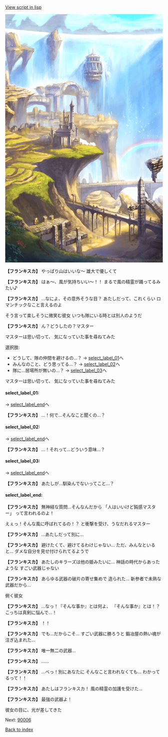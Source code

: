 [View script in lisp](../scripts/20181102.txt)

![mountain.png](../images/backgrounds/mountain.png)

**【フランキスカ】**
やっぱり山はいいな〜
雄大で優しくて

**【フランキスカ】**
はぁ〜、風が気持ちいい〜！！
まるで風の精霊が踊ってるみたい♪

**【フランキスカ】**
…なによ、その意外そうな目？
あたしだって、これくらい
ロマンチックなこと言えるのよ

そう言って楽しそうに微笑む彼女
いつも隊にいる時とは別人のようだ

**【フランキスカ】**
ん？どうしたの？マスター

マスターは思い切って、
気になっていた事を尋ねてみた

選択肢:
- どうして、隊の仲間を避けるの…？ → [select_label_01](#select_label_01)へ
- みんなのこと、どう思ってる…？ → [select_label_02](#select_label_02)へ
- 隊に…居場所が無いの…？ → [select_label_03](#select_label_03)へ

マスターは思い切って、
気になっていた事を尋ねてみた

#### select_label_01:
 → [select_label_end](#select_label_end)へ

**【フランキスカ】**
…！何で…そんなこと聞くの…？

#### select_label_02:
 → [select_label_end](#select_label_end)へ

**【フランキスカ】**
…！それって…どういう意味…？

#### select_label_03:
 → [select_label_end](#select_label_end)へ

**【フランキスカ】**
あたしが…馴染んでないってこと…？

#### select_label_end:

**【フランキスカ】**
無神経な質問…そんなんだから
「人はいいけど鈍感マスター」
って言われるのよ！

えぇっ！そんな風に呼ばれてるの！？
と衝撃を受け、うなだれるマスター

**【フランキスカ】**
…あたしだって別に…

**【フランキスカ】**
避けたくて、避けてるわけじゃない…
ただ、みんなといると…
ダメな自分を見せ付けられてるようで

**【フランキスカ】**
あたしのキラーズは他の姫みたいに…
神話の時代からあったような
すごい武器じゃない

**【フランキスカ】**
あらゆる武器の破片の寄せ集めで
造られた…
新参者で未熟な武器だから…

俯く彼女

**【フランキスカ】**
…なっ！『そんな事か』とは何よ、
『そんな事か』とは！？
こっちは真剣に悩んで…！

**【フランキスカ】**
！！

**【フランキスカ】**
でも…だからこそ…
すごい武器に勝ろうと
鍛冶屋の熱い魂が注ぎ込まれた…

**【フランキスカ】**
唯一無二の武器…

**【フランキスカ】**
……

**【フランキスカ】**
…べっ！別にあなたに
そんなこと言われなくても…
わかってるって！！

**【フランキスカ】**
あたしはフランキスカ！
風の精霊の加護を受けた…

**【フランキスカ】**
最強の武器よ！

彼女の目に、光が差してきた

Next: [90006](90006.md)

[Back to index](index.md)
